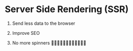 # Server Side Rendering (SSR)

1. Send less data to the browser

2. Improve SEO

3. No more spinners 😵‍💫😵‍💫😵‍💫😵‍💫😵‍💫😵‍💫
